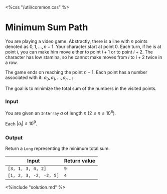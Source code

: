 <%css "/util/common.css" %>

# Minimum Sum Path

You are playing a video game.
Abstractly, there is a line with $n$ points denoted as $0, 1, \ldots, n - 1$.
Your character start at point $0$.
Each turn, if he is at point $i$, you can make him move either to point
$i + 1$ or to point $i + 2$. The character has low stamina, so he cannot make
moves from $i$ to $i + 2$ twice in a row.

The game ends on reaching the point $n - 1$.
Each point has a number associated with it: $a_0, a_1, \ldots, a_{n - 1}$.

The goal is to minimize the total sum of the numbers in the visited points.

### Input

You are given an `IntArray` $a$ of length $n$ ($2 \le n \le 10^6$).

Each $|a_i| \le 10^9$.

### Output

Return a `Long` representing the minimum total sum.

<div class="samples">

| Input                  | Return value |
|------------------------|--------------|
| `[3, 1, 3, 4, 2]`      | `9`          |
| `[1, 2, 3, -2, -2, 5]` | `4`          |

</div>

<div class="hint">
<%include "solution.md" %>
</div>
